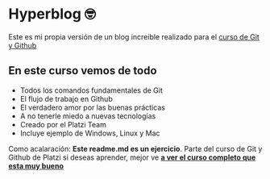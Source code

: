 # Hyperblog 🤓
Este es mi propia versión de un blog increible realizado para el [curso de Git y Github](https://platzi.com/cursos/git-github/)

## En este curso vemos de todo
* Todos los comandos fundamentales de Git
* El flujo de trabajo en Github
* El verdadero amor por las buenas prácticas
* A no tenerle miedo a nuevas tecnologías 
* Creado por el Platzi Team
* Incluye ejemplo de Windows, Linux y Mac

Como acalaración: **Este readme.md es un ejercicio**. Parte del curso de Git y Github de Platzi si deseas aprender, mejor ve [**a ver el curso completo que esta muy bueno**](https://platzi.com/cursos/git-github/)